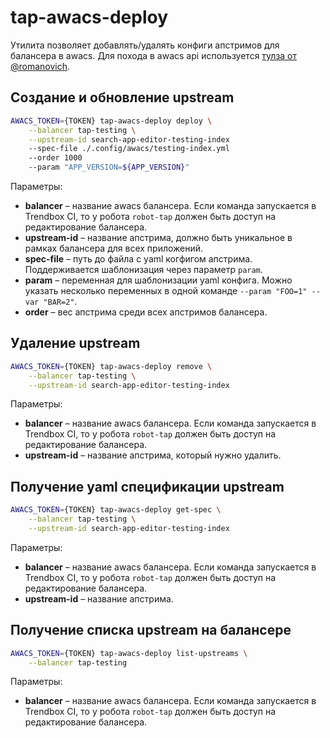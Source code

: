 # tap-awacs-deploy

Утилита позволяет добавлять/удалять конфиги апстримов для балансера в awacs. Для похода в awacs api используется [тулза от @romanovich](https://a.yandex-team.ru/arc/trunk/arcadia/junk/romanovich/balancersupport51).


## Создание и обновление upstream

```bash
AWACS_TOKEN={TOKEN} tap-awacs-deploy deploy \
    --balancer tap-testing \
    --upstream-id search-app-editor-testing-index
    --spec-file ./.config/awacs/testing-index.yml
    --order 1000
    --param "APP_VERSION=${APP_VERSION}"
```

Параметры:

-   **balancer** – название awacs балансера. Если команда запускается в Trendbox CI, то у робота `robot-tap` должен быть доступ на редактирование балансера.
-   **upstream-id** – название апстрима, должно быть уникальное в рамках балансера для всех приложений.
-   **spec-file** – путь до файла с yaml когфигом апстрима. Поддерживается шаблонизация через параметр `param`.
-   **param** – переменная для шаблонизации yaml конфига. Можно указать несколько переменных в одной команде `--param "FOO=1" --var "BAR=2"`.
-   **order** – вес апстрима среди всех апстримов балансера.


## Удаление upstream

```bash
AWACS_TOKEN={TOKEN} tap-awacs-deploy remove \
    --balancer tap-testing \
    --upstream-id search-app-editor-testing-index
```

Параметры:

-   **balancer** – название awacs балансера. Если команда запускается в Trendbox CI, то у робота `robot-tap` должен быть доступ на редактирование балансера.
-   **upstream-id** – название апстрима, который нужно удалить.


## Получение yaml спецификации upstream

```bash
AWACS_TOKEN={TOKEN} tap-awacs-deploy get-spec \
    --balancer tap-testing \
    --upstream-id search-app-editor-testing-index
```

Параметры:

-   **balancer** – название awacs балансера. Если команда запускается в Trendbox CI, то у робота `robot-tap` должен быть доступ на редактирование балансера.
-   **upstream-id** – название апстрима.


## Получение списка upstream на балансере

```bash
AWACS_TOKEN={TOKEN} tap-awacs-deploy list-upstreams \
    --balancer tap-testing
```

Параметры:

-   **balancer** – название awacs балансера. Если команда запускается в Trendbox CI, то у робота `robot-tap` должен быть доступ на редактирование балансера.
